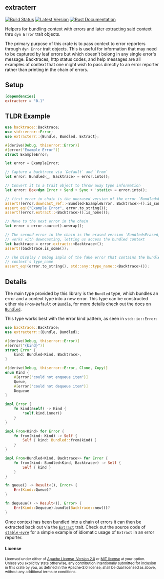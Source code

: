 ## extracterr

[![Build Status][actions-badge]][actions-url]
[![Latest Version][version-badge]][version-url]
[![Rust Documentation][docs-badge]][docs-url]

[actions-badge]: https://github.com/yaahc/extracterr/workflows/Continuous%20integration/badge.svg
[actions-url]: https://github.com/yaahc/extracterr/actions?query=workflow%3A%22Continuous+integration%22
[version-badge]: https://img.shields.io/crates/v/extracterr.svg
[version-url]: https://crates.io/crates/extracterr
[docs-badge]: https://img.shields.io/badge/docs-latest-blue.svg
[docs-url]: https://docs.rs/extracterr

Helpers for bundling context with errors and later extracting said context thru `dyn Error`
trait objects.

The primary purpose of this crate is to pass context to error reporters through `dyn Error`
trait objects. This is useful for information that may need to be captured by leaf errors but
which doesn't belong in any single error's message. Backtraces, http status codes, and help
messages are all examples of context that one might wish to pass directly to an error reporter
rather than printing in the chain of errors.

## Setup

```toml
[dependencies]
extracterr = "0.1"
```

## TLDR Example

```rust
use backtrace::Backtrace;
use std::error::Error;
use extracterr::{Bundle, Bundled, Extract};

#[derive(Debug, thiserror::Error)]
#[error("Example Error")]
struct ExampleError;

let error = ExampleError;

// Capture a backtrace via `Default` and `From`
let error: Bundled<_, Backtrace> = error.into();

// Convert it to a trait object to throw away type information
let error: Box<dyn Error + Send + Sync + 'static> = error.into();

// first error in chain is the unerased version of the error `Bundled<ExampleError, Backtrace>`
assert!(error.downcast_ref::<Bundled<ExampleError, Backtrace>>().is_some());
assert_eq!("Example Error", error.to_string());
assert!(error.extract::<Backtrace>().is_none());

// Move to the next error in the chain
let error = error.source().unwrap();

// The second error in the chain is the erased version `Bundled<Erased, Backtrace>` which now
// works with downcasting, letting us access the bundled context
let backtrace = error.extract::<Backtrace>();
assert!(backtrace.is_some());

// The Display / Debug impls of the fake error that contains the bundled context print the
// context's type_name
assert_eq!(error.to_string(), std::any::type_name::<Backtrace>());
```

## Details

The main type provided by this library is the `Bundled` type, which bundles an error and a
context type into a new error. This type can be constructed either via `From+Default` or
[`Bundle`], for more details check out the docs on [`Bundled`].

This type works best with the error kind pattern, as seen in `std::io::Error`:

```rust
use backtrace::Backtrace;
use extracterr::{Bundle, Bundled};

#[derive(Debug, thiserror::Error)]
#[error("{kind}")]
struct Error {
    kind: Bundled<Kind, Backtrace>,
}

#[derive(Debug, thiserror::Error, Clone, Copy)]
enum Kind {
    #[error("could not enqueue item")]
    Queue,
    #[error("could not dequeue item")]
    Dequeue
}

impl Error {
    fn kind(&self) -> Kind {
        *self.kind.inner()
    }
}

impl From<Kind> for Error {
    fn from(kind: Kind) -> Self {
        Self { kind: Bundled::from(kind) }
    }
}

impl From<Bundled<Kind, Backtrace>> for Error {
    fn from(kind: Bundled<Kind, Backtrace>) -> Self {
        Self { kind }
    }
}

fn queue() -> Result<(), Error> {
    Err(Kind::Queue)?
}

fn dequeue() -> Result<(), Error> {
    Err(Kind::Dequeue).bundle(Backtrace::new())?
}
```

Once context has been bundled into a chain of errors it can then be extracted back out via the
[`Extract`] trait. Check out the source code of [`stable-eyre`] for a simple example of
idiomatic usage of `Extract` in an error reporter.

[`Bundle`]: trait.Bundle.html
[`Bundled`]: struct.Bundled.html
[`Extract`]: trait.Extract.html
[`stable-eyre`]: https://github.com/yaahc/stable-eyre

#### License

<sup>
Licensed under either of <a href="LICENSE-APACHE">Apache License, Version
2.0</a> or <a href="LICENSE-MIT">MIT license</a> at your option.
</sup>

<br>

<sub>
Unless you explicitly state otherwise, any contribution intentionally submitted
for inclusion in this crate by you, as defined in the Apache-2.0 license, shall
be dual licensed as above, without any additional terms or conditions.
</sub>
